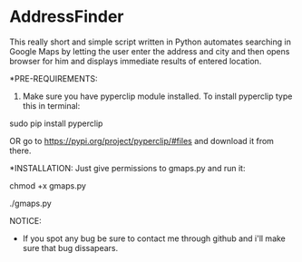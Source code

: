 # AddressFinder
This really short and simple script written in Python automates searching in Google Maps by letting the user enter the address and city and then opens browser for him and displays immediate results of entered location.


*PRE-REQUIREMENTS:

1. Make sure you have pyperclip module installed.
To install pyperclip type this in terminal:

sudo pip install pyperclip

OR go to https://pypi.org/project/pyperclip/#files and download it from there.


*INSTALLATION:
Just give permissions to gmaps.py and run it:

chmod +x gmaps.py

./gmaps.py


NOTICE:
- If you spot any bug be sure to contact me through github and i'll make sure that bug dissapears.
